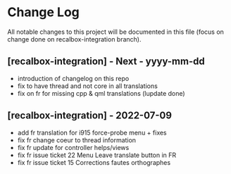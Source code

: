 # Change Log
All notable changes to this project will be documented in this file (focus on change done on recalbox-integration branch).

## [recalbox-integration] - Next - yyyy-mm-dd
- introduction of changelog on this repo
- fix to have thread and not core in all translations
- fix on fr for missing cpp & qml translations (lupdate done) 


## [recalbox-integration] - 2022-07-09
- add fr translation for i915 force-probe menu + fixes
- fix fr change coeur to thread information
- fix fr update for controller helps/views
- fix fr issue ticket 22 Menu Leave translate button in FR
- fix fr issue ticket 15 Corrections fautes orthographes
